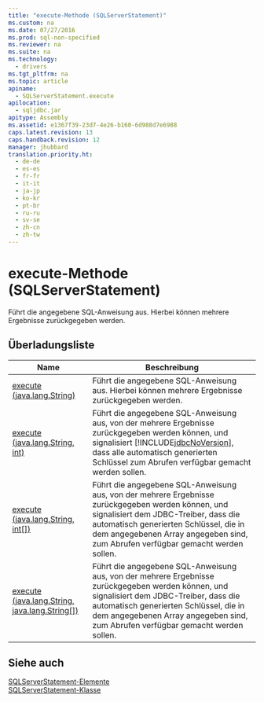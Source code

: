 ```yaml
---
title: "execute-Methode (SQLServerStatement)"
ms.custom: na
ms.date: 07/27/2016
ms.prod: sql-non-specified
ms.reviewer: na
ms.suite: na
ms.technology: 
  - drivers
ms.tgt_pltfrm: na
ms.topic: article
apiname: 
  - SQLServerStatement.execute
apilocation: 
  - sqljdbc.jar
apitype: Assembly
ms.assetid: e1367f39-23d7-4e26-b160-6d988d7e6988
caps.latest.revision: 13
caps.handback.revision: 12
manager: jhubbard
translation.priority.ht: 
  - de-de
  - es-es
  - fr-fr
  - it-it
  - ja-jp
  - ko-kr
  - pt-br
  - ru-ru
  - sv-se
  - zh-cn
  - zh-tw
---
```

# execute-Methode (SQLServerStatement)
  Führt die angegebene SQL\-Anweisung aus. Hierbei können mehrere Ergebnisse zurückgegeben werden.  
  
## Überladungsliste  
  
|Name|Beschreibung|  
|----------|------------------|  
|[execute \(java.lang.String\)](../content/execute-Method--java.lang.String---SQLServerStatement-.md)|Führt die angegebene SQL\-Anweisung aus. Hierbei können mehrere Ergebnisse zurückgegeben werden.|  
|[execute \(java.lang.String, int\)](../content/execute-Method--java.lang.String--int-.md)|Führt die angegebene SQL\-Anweisung aus, von der mehrere Ergebnisse zurückgegeben werden können, und signalisiert [!INCLUDE[jdbcNoVersion](../content/includes/jdbcNoVersion_md.md)], dass alle automatisch generierten Schlüssel zum Abrufen verfügbar gemacht werden sollen.|  
|[execute \(java.lang.String, int&#91;&#93;\)](../content/execute-Method--java.lang.String--int[]-.md)|Führt die angegebene SQL\-Anweisung aus, von der mehrere Ergebnisse zurückgegeben werden können, und signalisiert dem JDBC\-Treiber, dass die automatisch generierten Schlüssel, die in dem angegebenen Array angegeben sind, zum Abrufen verfügbar gemacht werden sollen.|  
|[execute \(java.lang.String, java.lang.String&#91;&#93;\)](../content/execute-Method--java.lang.String--java.lang.String-.md)|Führt die angegebene SQL\-Anweisung aus, von der mehrere Ergebnisse zurückgegeben werden können, und signalisiert dem JDBC\-Treiber, dass die automatisch generierten Schlüssel, die in dem angegebenen Array angegeben sind, zum Abrufen verfügbar gemacht werden sollen.|  
  
## Siehe auch  
 [SQLServerStatement-Elemente](../content/SQLServerStatement-Members.md)   
 [SQLServerStatement-Klasse](../content/SQLServerStatement-Class.md)  
  
  